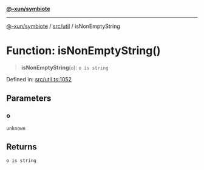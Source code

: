 [**@-xun/symbiote**](../../../README.md)

***

[@-xun/symbiote](../../../README.md) / [src/util](../README.md) / isNonEmptyString

# Function: isNonEmptyString()

> **isNonEmptyString**(`o`): `o is string`

Defined in: [src/util.ts:1052](https://github.com/Xunnamius/symbiote/blob/1901cfe78a48fcd1dfae4e3760acf197e8812676/src/util.ts#L1052)

## Parameters

### o

`unknown`

## Returns

`o is string`
